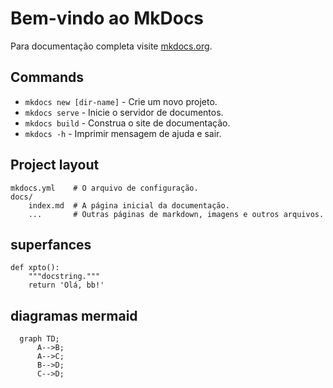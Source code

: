 # Bem-vindo ao MkDocs

Para documentação completa visite [mkdocs.org](https://www.mkdocs.org).

## Commands

* `mkdocs new [dir-name]` - Crie um novo projeto.
* `mkdocs serve` - Inicie o servidor de documentos.
* `mkdocs build` - Construa o site de documentação.
* `mkdocs -h` - Imprimir mensagem de ajuda e sair.

## Project layout

    mkdocs.yml    # O arquivo de configuração.
    docs/
        index.md  # A página inicial da documentação.
        ...       # Outras páginas de markdown, imagens e outros arquivos.
		
## superfances
``` {.py3 hl_lines="10 11" linenums="10" title="exemplo.py"}
def xpto():
	"""docstring."""
	return 'Olá, bb!'
```

## diagramas mermaid
```mermaid
  graph TD;
      A-->B;
      A-->C;
      B-->D;
      C-->D;
```
